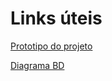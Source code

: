 # Links úteis

[Prototipo do projeto](https://www.figma.com/design/kuW0L3tRVlR3MMbPVp2vag/SARPE?node-id=0-1&t=fCSb8x1bStUosHkg-1)

[Diagrama BD](https://dbdiagram.io/d/6838f976bd74709cb72f2d53)

